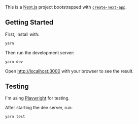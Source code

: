 This is a [Next.js](https://nextjs.org/) project bootstrapped with [`create-next-app`](https://github.com/vercel/next.js/tree/canary/packages/create-next-app).

## Getting Started

First, install with:

```bash
yarn
```

Then run the development server:

```bash
yarn dev
```

Open [http://localhost:3000](http://localhost:3000) with your browser to see the result.

## Testing

I'm using [Playwright](https://playwright.dev/) for testing.

After starting the dev server, run:

```bash
yarn test
```

